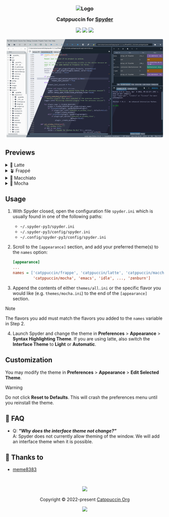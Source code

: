 <h3 align="center">
	<img src="https://raw.githubusercontent.com/catppuccin/catppuccin/main/assets/logos/exports/1544x1544_circle.png" width="100" alt="Logo"/><br/>
	<img src="https://raw.githubusercontent.com/catppuccin/catppuccin/main/assets/misc/transparent.png" height="30" width="0px"/>
	Catppuccin for <a href="https://www.spyder-ide.org/">Spyder</a>
	<img src="https://raw.githubusercontent.com/catppuccin/catppuccin/main/assets/misc/transparent.png" height="30" width="0px"/>
</h3>

<p align="center">
	<a href="https://github.com/catppuccin/spyder/stargazers"><img src="https://img.shields.io/github/stars/catppuccin/spyder?colorA=363a4f&colorB=b7bdf8&style=for-the-badge"></a>
	<a href="https://github.com/catppuccin/spyder/issues"><img src="https://img.shields.io/github/issues/catppuccin/spyder?colorA=363a4f&colorB=f5a97f&style=for-the-badge"></a>
	<a href="https://github.com/catppuccin/spyder/contributors"><img src="https://img.shields.io/github/contributors/catppuccin/spyder?colorA=363a4f&colorB=a6da95&style=for-the-badge"></a>
</p>

<p align="center">
	<img src="assets/preview.webp"/>
</p>

## Previews

<details>
<summary>🌻 Latte</summary>
<img src="assets/latte.webp"/>
</details>
<details>
<summary>🪴 Frappé</summary>
<img src="assets/frappe.webp"/>
</details>
<details>
<summary>🌺 Macchiato</summary>
<img src="assets/macchiato.webp"/>
</details>
<details>
<summary>🌿 Mocha</summary>
<img src="assets/mocha.webp"/>
</details>


## Usage

1. With Spyder closed, open the configuration file `spyder.ini` which is usually found in one of the following paths:
   
    - `~/.spyder-py3/spyder.ini`
    - `~/.spyder-py3/config/spyder.ini`
    - `~/.config/spyder-py3/config/spyder.ini`

3. Scroll to the `[appearance]` section, and add your preferred theme(s) to the `names` option:

    ```ini
    [appearance]
    ...
    names = ['catppuccin/frappe', 'catppuccin/latte', 'catppuccin/macchiato',
             'catppuccin/mocha', 'emacs', 'idle', ..., 'zenburn']
    ```

4. Append the contents of either `themes/all.ini` or the specific flavor you would like (e.g. `themes/mocha.ini`) to the end of the `[appearance]` section.

> [!NOTE]
> The flavors you add must match the flavors you added to the `names` variable in Step 2.

4. Launch Spyder and change the theme in **Preferences** > **Appearance** > **Syntax Highlighting Theme**. If you are using latte, also switch the **Interface Theme** to **Light** or **Automatic**.

## Customization

You may modify the theme in **Preferences** > **Appearance** > **Edit Selected Theme**. 

> [!WARNING]
> Do not click **Reset to Defaults**. This will crash the preferences menu until you reinstall the theme.

## 🙋 FAQ

-	Q: **_"Why does the interface theme not change?"_** \
	A: Spyder does not currently allow theming of the window. We will add an interface theme when it is possible.

## 💝 Thanks to

- [meme8383](https://github.com/meme8383)

&nbsp;

<p align="center">
	<img src="https://raw.githubusercontent.com/catppuccin/catppuccin/main/assets/footers/gray0_ctp_on_line.svg?sanitize=true" />
</p>

<p align="center">
	Copyright &copy; 2022-present <a href="https://github.com/catppuccin" target="_blank">Catppuccin Org</a>
</p>

<p align="center">
	<a href="https://github.com/catppuccin/catppuccin/blob/main/LICENSE"><img src="https://img.shields.io/static/v1.svg?style=for-the-badge&label=License&message=MIT&logoColor=d9e0ee&colorA=363a4f&colorB=b7bdf8"/></a>
</p>
